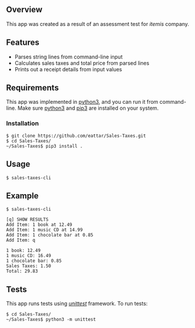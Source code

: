 ## Overview
This app was created as a result of an assessment test for _itemis_ company.
## Features
+ Parses string lines from command-line input
+ Calculates sales taxes and total price from parsed lines
+ Prints out a receipt details from input values
## Requirements
This app was implemented in [python3](https://www.python.org/), and you can run it from command-line. Make sure [python3](https://www.python.org/) and [pip3](https://pypi.org/project/pip/) are installed 
on your system.
### Installation

    $ git clone https://github.com/eattar/Sales-Taxes.git
    $ cd Sales-Taxes/
    ~/Sales-Taxes$ pip3 install .

## Usage

    $ sales-taxes-cli
## Example


    $ sales-taxes-cli
    
    [q] SHOW RESULTS
    Add Item: 1 book at 12.49
    Add Item: 1 music CD at 14.99
    Add Item: 1 chocolate bar at 0.85
    Add Item: q

    1 book: 12.49
    1 music CD: 16.49
    1 chocolate bar: 0.85
    Sales Taxes: 1.50
    Total: 29.83
## Tests
This app runs tests using _[unittest](https://docs.python.org/3/library/unittest.html)_ framework. To run tests:

    $ cd Sales-Taxes/
    ~/Sales-Taxes$ python3 -m unittest
